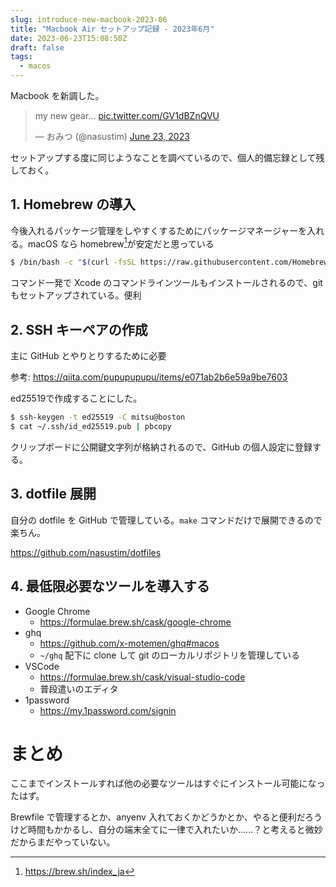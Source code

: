 ```yaml
---
slug: introduce-new-macbook-2023-06
title: "Macbook Air セットアップ記録 - 2023年6月"
date: 2023-06-23T15:08:50Z
draft: false
tags:
  - macos
---
```


Macbook を新調した。

<blockquote class="twitter-tweet"><p lang="en" dir="ltr">my new gear... <a href="https://t.co/GV1dBZnQVU">pic.twitter.com/GV1dBZnQVU</a></p>&mdash; おみつ (@nasustim) <a href="https://twitter.com/nasustim/status/1672139641791852544?ref_src=twsrc%5Etfw">June 23, 2023</a></blockquote> <script async src="https://platform.twitter.com/widgets.js" charset="utf-8"></script>

セットアップする度に同じようなことを調べているので、個人的備忘録として残しておく。

## 1. Homebrew の導入

今後入れるパッケージ管理をしやすくするためにパッケージマネージャーを入れる。macOS なら homebrew[^homebrew]が安定だと思っている

```bash
$ /bin/bash -c "$(curl -fsSL https://raw.githubusercontent.com/Homebrew/install/HEAD/install.sh)"
```

コマンド一発で Xcode のコマンドラインツールもインストールされるので、git もセットアップされている。便利


## 2. SSH キーペアの作成

主に GitHub とやりとりするために必要

参考: https://qiita.com/pupupupupu/items/e071ab2b6e59a9be7603

ed25519で作成することにした。

```bash
$ ssh-keygen -t ed25519 -C mitsu@boston
$ cat ~/.ssh/id_ed25519.pub | pbcopy
```

クリップボードに公開鍵文字列が格納されるので、GitHub の個人設定に登録する。

## 3. dotfile 展開

自分の dotfile を GitHub で管理している。`make` コマンドだけで展開できるので楽ちん。

https://github.com/nasustim/dotfiles

## 4. 最低限必要なツールを導入する

- Google Chrome
  - https://formulae.brew.sh/cask/google-chrome
- ghq
  - https://github.com/x-motemen/ghq#macos
  - `~/ghq` 配下に clone して git のローカルリポジトリを管理している
- VSCode
  - https://formulae.brew.sh/cask/visual-studio-code
  - 普段遣いのエディタ
- 1password
  - https://my.1password.com/signin

# まとめ

ここまでインストールすれば他の必要なツールはすぐにインストール可能になったはず。

Brewfile で管理するとか、anyenv 入れておくかどうかとか、やると便利だろうけど時間もかかるし、自分の端末全てに一律で入れたいか......？と考えると微妙だからまだやっていない。


[^homebrew]: https://brew.sh/index_ja